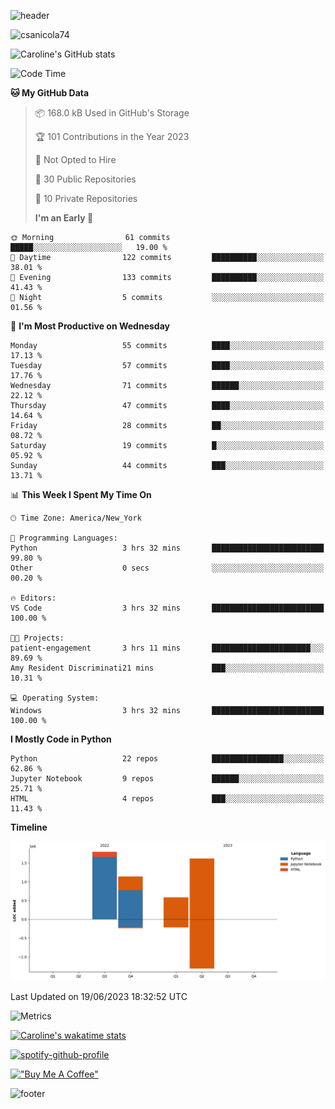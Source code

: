 ![header](https://capsule-render.vercel.app/api?type=waving&color=0:373B44,100:4286f4&height=300&section=header&text=Caroline%20Sanicola&fontColor=F9F6EE&animation=fadeIn&fontSize=90)

<p align="left"> <img src="https://komarev.com/ghpvc/?username=csanicola74&label=Profile%20views&color=0e75b6&style=flat" alt="csanicola74" /> </p>

![Caroline's GitHub stats](https://github-readme-stats.vercel.app/api?username=csanicola74&show_icons=true&theme=city_lights)

<!--START_SECTION:waka-->

![Code Time](http://img.shields.io/badge/Code%20Time-64%20hrs%2012%20mins-blue)

**🐱 My GitHub Data**

> 📦 168.0 kB Used in GitHub's Storage
>
> 🏆 101 Contributions in the Year 2023
>
> 🚫 Not Opted to Hire
>
> 📜 30 Public Repositories
>
> 🔑 10 Private Repositories
>
> **I'm an Early 🐤**

```text
🌞 Morning                61 commits          █████░░░░░░░░░░░░░░░░░░░░   19.00 %
🌆 Daytime                122 commits         ██████████░░░░░░░░░░░░░░░   38.01 %
🌃 Evening                133 commits         ██████████░░░░░░░░░░░░░░░   41.43 %
🌙 Night                  5 commits           ░░░░░░░░░░░░░░░░░░░░░░░░░   01.56 %
```

📅 **I'm Most Productive on Wednesday**

```text
Monday                   55 commits          ████░░░░░░░░░░░░░░░░░░░░░   17.13 %
Tuesday                  57 commits          ████░░░░░░░░░░░░░░░░░░░░░   17.76 %
Wednesday                71 commits          ██████░░░░░░░░░░░░░░░░░░░   22.12 %
Thursday                 47 commits          ████░░░░░░░░░░░░░░░░░░░░░   14.64 %
Friday                   28 commits          ██░░░░░░░░░░░░░░░░░░░░░░░   08.72 %
Saturday                 19 commits          █░░░░░░░░░░░░░░░░░░░░░░░░   05.92 %
Sunday                   44 commits          ███░░░░░░░░░░░░░░░░░░░░░░   13.71 %
```

📊 **This Week I Spent My Time On**

```text
🕑︎ Time Zone: America/New_York

💬 Programming Languages:
Python                   3 hrs 32 mins       █████████████████████████   99.80 %
Other                    0 secs              ░░░░░░░░░░░░░░░░░░░░░░░░░   00.20 %

🔥 Editors:
VS Code                  3 hrs 32 mins       █████████████████████████   100.00 %

🐱‍💻 Projects:
patient-engagement       3 hrs 11 mins       ██████████████████████░░░   89.69 %
Amy Resident Discriminati21 mins             ███░░░░░░░░░░░░░░░░░░░░░░   10.31 %

💻 Operating System:
Windows                  3 hrs 32 mins       █████████████████████████   100.00 %
```

**I Mostly Code in Python**

```text
Python                   22 repos            ████████████████░░░░░░░░░   62.86 %
Jupyter Notebook         9 repos             ██████░░░░░░░░░░░░░░░░░░░   25.71 %
HTML                     4 repos             ███░░░░░░░░░░░░░░░░░░░░░░   11.43 %
```

**Timeline**

![Lines of Code chart](https://raw.githubusercontent.com/csanicola74/csanicola74/main/assets/bar_graph.png)

Last Updated on 19/06/2023 18:32:52 UTC

<!--END_SECTION:waka-->

![Metrics](https://metrics.lecoq.io/csanicola74?template=classic&isocalendar=1&languages=1&lines=1&stars=1&habits=1&achievements=1&activity=1&gists=1&base=header%2C%20activity%2C%20community%2C%20repositories%2C%20metadata&base.indepth=false&base.hireable=false&base.skip=false&isocalendar=false&isocalendar.duration=full-year&languages=false&languages.limit=8&languages.threshold=0%25&languages.other=false&languages.colors=github&languages.sections=most-used&languages.indepth=false&languages.analysis.timeout=15&languages.analysis.timeout.repositories=7.5&languages.categories=markup%2C%20programming&languages.recent.categories=markup%2C%20programming&languages.recent.load=300&languages.recent.days=14&lines=false&lines.sections=base&lines.repositories.limit=4&lines.history.limit=1&stars=false&stars.limit=4&habits=false&habits.from=200&habits.days=14&habits.facts=true&habits.charts=false&habits.charts.type=classic&habits.trim=false&habits.languages.limit=8&habits.languages.threshold=0%25&achievements=false&achievements.threshold=C&achievements.secrets=true&achievements.display=compact&achievements.limit=0&activity=false&activity.limit=5&activity.load=300&activity.days=14&activity.visibility=all&activity.timestamps=false&activity.filter=all&gists=false&config.timezone=America%2FNew_York)

[![Caroline's wakatime stats](https://github-readme-stats.vercel.app/api/wakatime?username=csanicola)](https://github.com/anuraghazra/github-readme-stats)

[![spotify-github-profile](https://spotify-github-profile.vercel.app/api/view?uid=csanicola1&cover_image=true&theme=default&show_offline=false&background_color=333333&interchange=false&bar_color=53b14f&bar_color_cover=true)](https://spotify-github-profile.vercel.app/api/view?uid=csanicola1&redirect=true)

[!["Buy Me A Coffee"](https://www.buymeacoffee.com/assets/img/custom_images/orange_img.png)](https://www.buymeacoffee.com/csanicola)

![footer](https://capsule-render.vercel.app/api?section=footer&type=waving&color=0:373B44,100:4286f4)
